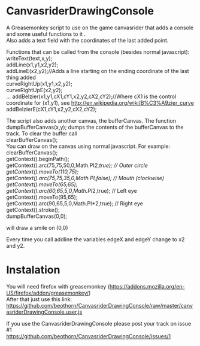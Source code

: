 CanvasriderDrawingConsole
=========================

A Greasemonkey script to use on the game canvasrider that adds a console and some useful functions to it .  
Also adds a text field with the coordinates of the last added point.  
  
Functions that can be called from the console (besides normal javascript):  
writeText(text,x,y);  
addLine(x1,y1,x2,y2);  
addLineE(x2,y2);//Adds a line starting on the ending coordinate of the last thing added  
curveRightUp(x1,y1,x2,y2);  
curveRightUpE(x2,y2);  
...
addBelzier(x1,y1,cX1,cY1,x2,y2,cX2,cY2);//Where cX1 is the control coordinate for (x1,y1), see http://en.wikipedia.org/wiki/B%C3%A9zier_curve  
addBelzierE(cX1,cY1,x2,y2,cX2,cY2);  

The script also adds another canvas, the bufferCanvas. The function  
dumpBufferCanvas(x,y);
dumps the contents of the bufferCanvas to the track. To clear the buffer call  
clearBufferCanvas();  
You can draw on the canvas using normal javascript. For example:  
clearBufferCanvas();  
getContext().beginPath();  
getContext().arc(75,75,50,0,Math.PI*2,true); // Outer circle  
getContext().moveTo(110,75);  
getContext().arc(75,75,35,0,Math.PI,false);   // Mouth (clockwise)  
getContext().moveTo(65,65);  
getContext().arc(60,65,5,0,Math.PI*2,true);  // Left eye  
getContext().moveTo(95,65);  
getContext().arc(90,65,5,0,Math.PI*2,true);  // Right eye  
getContext().stroke();  
dumpBufferCanvas(0,0);  

will draw a smile on (0,0)  

Every time you call addline the variables edgeX and edgeY change to x2 and y2.



Instalation
===========
You will need firefox with greasemonkey (https://addons.mozilla.org/en-US/firefox/addon/greasemonkey/)  
After that just use this link:  
https://github.com/beothorn/CanvasriderDrawingConsole/raw/master/canvasriderDrawingConsole.user.js

If you use the CanvasriderDrawingConsole please post your track on issue #1  
https://github.com/beothorn/CanvasriderDrawingConsole/issues/1  
